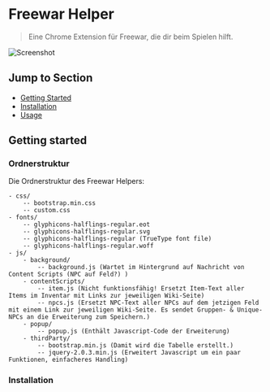 # Freewar Helper
> Eine Chrome Extension für Freewar, die dir beim Spielen hilft.

![Screenshot](http://i.imgur.com/GA0KXRG.png)

## Jump to Section

* [Getting Started](#getting-started)
* [Installation](#installation)
* [Usage](#usage)

## Getting started

### Ordnerstruktur

Die Ordnerstruktur des Freewar Helpers:

	- css/
		-- bootstrap.min.css
		-- custom.css
	- fonts/
		-- glyphicons-halflings-regular.eot
        -- glyphicons-halflings-regular.svg
        -- glyphicons-halflings-regular (TrueType font file)
        -- glyphicons-halflings-regular.woff
	- js/
		- background/
			-- background.js (Wartet im Hintergrund auf Nachricht von Content Scripts (NPC auf Feld?) )
		- contentScripts/
			-- item.js (Nicht funktionsfähig! Ersetzt Item-Text aller Items im Inventar mit Links zur jeweiligen Wiki-Seite)
			-- npcs.js (Ersetzt NPC-Text aller NPCs auf dem jetzigen Feld mit einem Link zur jeweiligen Wiki-Seite. Es sendet Gruppen- & Unique-NPCs an die Erweiterung zum Speichern.)
		- popup/
			-- popup.js (Enthält Javascript-Code der Erweiterung)
		- thirdParty/
			-- bootstrap.min.js (Damit wird die Tabelle erstellt.)
			-- jquery-2.0.3.min.js (Erweitert Javascript um ein paar Funktionen, einfacheres Handling)

### Installation

